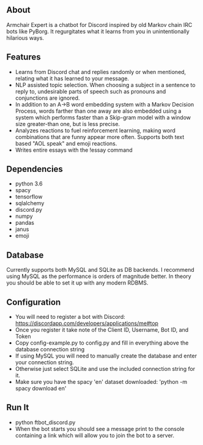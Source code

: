 ## About
Armchair Expert is a chatbot for Discord inspired by old Markov chain IRC bots like PyBorg. It regurgitates what it learns from you in unintentionally hilarious ways. 

## Features
- Learns from Discord chat and replies randomly or when mentioned, relating what it has learned to your message.
- NLP assisted topic selection. When choosing a subject in a sentence to reply to, undesirable parts of speech such as pronouns and conjunctions are ignored.
- In addition to an A->B word embedding system with a Markov Decision Process, words farther than one away are also embedded using a system which performs faster than a Skip-gram model with a window size greater-than one, but is less precise.
- Analyzes reactions to fuel reinforcement learning, making word combinations that are funny appear more often. Supports both text based "AOL speak" and emoji reactions.
- Writes entire essays with the !essay command

## Dependencies
- python 3.6
- spacy
- tensorflow
- sqlalchemy
- discord.py
- numpy
- pandas
- janus
- emoji

## Database
Currently supports both MySQL and SQLite as DB backends. I recommend using MySQL as the performance is orders of magnitude better.
In theory you should be able to set it up with any modern RDBMS.

## Configuration

- You will need to register a bot with Discord: https://discordapp.com/developers/applications/me#top
- Once you register it take note of the Client ID, Username, Bot ID, and Token
- Copy config-example.py to config.py and fill in everything above the database connection string
- If using MySQL you will need to manually create the database and enter your connection string.
- Otherwise just select SQLite and use the included connection string for it.
- Make sure you have the spacy 'en' dataset downloaded: 'python -m spacy download en'

## Run It
- python ftbot_discord.py
- When the bot starts you should see a message print to the console containing a link which will allow you to join the bot to a server.



